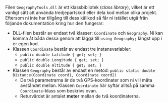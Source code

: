 Filen `GeographyTools.dll` är ett klassbibliotek (*class library*), vilket är ett vanligt sätt att använda tredjepartskod eller dela kod mellan olika projekt. Eftersom ni inte har tillgång till dess källkod så får ni istället utgå från följande dokumentation kring hur den fungerar:

- DLL-filen består av endast två klasser: `Coordinate` och `Geography`. Ni kan komma åt båda dessa genom att lägga till `using Geography;` längst upp i er egen kod.
- Klassen `Coordinate` består av endast tre instansvariabler:
    - `public double Latitude { get; set; }`
    - `public double Longitude { get; set; }`
    - `public double Altitude { get; set; }`
- Klassen `Geography` består av endast en metod: `public static double Distance(Coordinate coord1, Coordinate coord2)`
    - De två parametrarna är de två GPS-koordinater som ni vill mäta avståndet mellan. Klassen `Coordinate` här syftar alltså på samma `Coordinate`-klass som beskrivs ovan.
    - Returvärdet är antalet **meter** mellan de två koordinaterna.